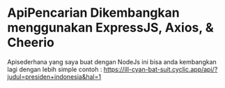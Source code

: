 # ApiPencarian Dikembangkan menggunakan ExpressJS, Axios, & Cheerio
Apisederhana yang saya buat dengan NodeJs ini bisa anda kembangkan lagi dengan lebih simple
contoh : https://ill-cyan-bat-suit.cyclic.app/api/?judul=presiden+indonesia&hal=1
